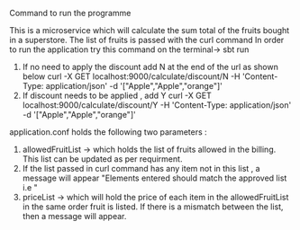 Command to run the programme

This is a microservice which will calculate the sum total of the fruits bought in a superstore.
The list of fruits is passed with the curl command
In order to run the application  try this command on the terminal->  sbt run

1) If no need to apply the discount add N at the end of the url as shown below
curl -X GET localhost:9000/calculate/discount/N -H 'Content-Type: application/json' -d '["Apple","Apple","orange"]'
2) If discount needs to be applied , add Y
curl -X GET localhost:9000/calculate/discount/Y -H 'Content-Type: application/json' -d '["Apple","Apple","orange"]'


application.conf holds the following two parameters :
1) allowedFruitList -> which holds the list of fruits allowed in the billing. This list can be updated as per requirment.
2) If the list passed in curl command has
any item not in this list , a message will appear "Elements entered should match the approved list i.e <list of items>"
3) priceList -> which will hold the price of each item in the allowedFruitList in the same order fruit is listed. 
If there is a mismatch between the list, then a message will appear.